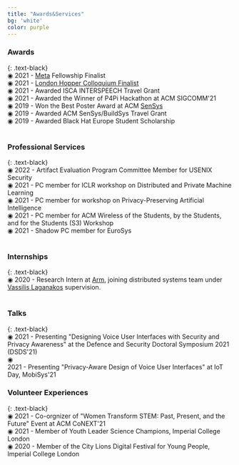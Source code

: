 ```yaml
---
title: "Awards&Services"
bg: 'white'
color: purple
---
```


### **Awards**
{: .text-black}
<br>
&#9673; 2021 - [Meta](https://research.facebook.com/blog/2021/4/announcing-the-recipients-of-the-2021-facebook-fellowship-awards/) Fellowship Finalist
<br>
&#9673; 2021 - [London Hopper Colloquium Finalist](https://www.ucl.ac.uk/computer-science/events/2021/dec/london-hopper-colloquium-2021) 
<br>
&#9673; 2021 - Awarded ISCA INTERSPEECH Travel Grant
<br>
&#9673; 2021 - Awarded the Winner of P4Pi Hackathon at ACM SIGCOMM'21
<br>
&#9673;	2019 - Won the Best Poster Award at ACM [SenSys](http://sensys.acm.org/2019/program/#poster)
<br>
&#9673;	2019 - Awarded ACM SenSys/BuildSys Travel Grant
<br>
&#9673;	2019 - Awarded Black Hat Europe Student Scholarship
<br>
<br>

### **Professional Services**
{: .text-black}
<br>
&#9673; 2022 - Artifact Evaluation Program Committee Member for USENIX Security 
<br>
&#9673; 2021 - PC member for ICLR workshop on Distributed and Private Machine Learning 
<br>
&#9673; 2021 - PC member for workshop on Privacy-Preserving Artificial Intelligence
<br>
&#9673; 2021 - PC member for ACM Wireless of the Students, by the Students, and for the Students (S3) Workshop
<br>
&#9673; 2021 - Shadow PC member for EuroSys
<br>
<br>

### **Internships**
{: .text-black}
<br>
&#9673; 2020 - Research Intern at [Arm](https://www.arm.com/products/silicon-ip-cpu?utm_source=google&utm_medium=cpc&utm_campaign=2019_enterprise-marketing_mk30_na_brand-solutions_bol_awa&utm_term=arm%20chip&gclid=Cj0KCQiAr5iQBhCsARIsAPcwROOf947vDK73sq0kLBTCDYTC-wYvRUUpZB9_Omnmz8ChngAXR9_xggkaApQvEALw_wcB), joining distributed systems team under [Vassilis Laganakos](https://uk.linkedin.com/in/vassilislaganakos) supervision.
<br>
<br>

### **Talks**
{: .text-black}
<br>
&#9673; 2021 - Presenting "Designing Voice User Interfaces with Security and Privacy Awareness" at the Defence and Security Doctoral Symposium 2021 (DSDS'21)
<br>
&#9673; 
<br> 2021 - Presenting "Privacy-Aware Design of Voice User Interfaces" at IoT Day, MobiSys'21
<br>

### **Volunteer Experiences**
{: .text-black}
<br>
&#9673; 2021 - Co-orgnizer of "Women Transform STEM: Past, Present, and the Future" Event at ACM CoNEXT'21
<br>
&#9673; 2021 - Member of Youth Leader Science Champions, Imperial College London
<br>
&#9673; 2020 - Member of the City Lions Digital Festival for Young People, Imperial College London
<br>
